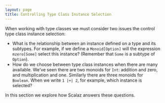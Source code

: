 ```yaml
---
layout: page
title: Controlling Type Class Instance Selection
---
```


When working with type classes we must consider two issues the control type class instance selection:

- What is the relationship between an instance defined on a type and its subtypes. For example, if we define a `Monoid[Option]` will the expression `mzero[Some]` select this instance? (Remember that `Some` is a subtype of `Option`).
- How do we choose between type class instances when there are many available. We've seen there are two monoids for `Int`: addition and zero, and multiplication and one. Similarly there are three monoids for `Boolean`. When we write `1 |+| 2`, for example, which instance is selected?

In this section we explore how Scalaz answers these questions.
